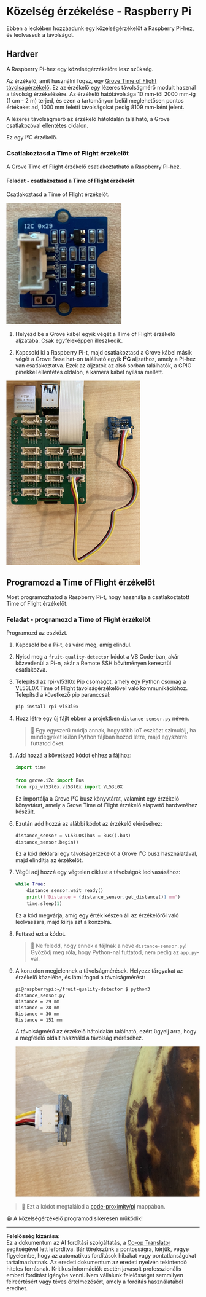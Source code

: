 <!--
CO_OP_TRANSLATOR_METADATA:
{
  "original_hash": "6145a1d791731c8a9d0afd0a1bae5108",
  "translation_date": "2025-08-27T20:43:04+00:00",
  "source_file": "4-manufacturing/lessons/4-trigger-fruit-detector/pi-proximity.md",
  "language_code": "hu"
}
-->
# Közelség érzékelése - Raspberry Pi

Ebben a leckében hozzáadunk egy közelségérzékelőt a Raspberry Pi-hez, és leolvassuk a távolságot.

## Hardver

A Raspberry Pi-hez egy közelségérzékelőre lesz szükség.

Az érzékelő, amit használni fogsz, egy [Grove Time of Flight távolságérzékelő](https://www.seeedstudio.com/Grove-Time-of-Flight-Distance-Sensor-VL53L0X.html). Ez az érzékelő egy lézeres távolságmérő modult használ a távolság érzékelésére. Az érzékelő hatótávolsága 10 mm-től 2000 mm-ig (1 cm - 2 m) terjed, és ezen a tartományon belül meglehetősen pontos értékeket ad, 1000 mm feletti távolságokat pedig 8109 mm-ként jelent.

A lézeres távolságmérő az érzékelő hátoldalán található, a Grove csatlakozóval ellentétes oldalon.

Ez egy I²C érzékelő.

### Csatlakoztasd a Time of Flight érzékelőt

A Grove Time of Flight érzékelő csatlakoztatható a Raspberry Pi-hez.

#### Feladat - csatlakoztasd a Time of Flight érzékelőt

Csatlakoztasd a Time of Flight érzékelőt.

![Egy Grove Time of Flight érzékelő](../../../../../translated_images/grove-time-of-flight-sensor.d82ff2165bfded9f485de54d8d07195a6270a602696825fca19f629ddfe94e86.hu.png)

1. Helyezd be a Grove kábel egyik végét a Time of Flight érzékelő aljzatába. Csak egyféleképpen illeszkedik.

1. Kapcsold ki a Raspberry Pi-t, majd csatlakoztasd a Grove kábel másik végét a Grove Base hat-on található egyik **I²C** aljzathoz, amely a Pi-hez van csatlakoztatva. Ezek az aljzatok az alsó sorban találhatók, a GPIO pinekkel ellentétes oldalon, a kamera kábel nyílása mellett.

![A Grove Time of Flight érzékelő csatlakoztatva az I²C aljzathoz](../../../../../translated_images/pi-time-of-flight-sensor.58c8dc04eb3bfb57a7c3019f031433ef4d798d4d7603d565afbf6f3802840dba.hu.png)

## Programozd a Time of Flight érzékelőt

Most programozhatod a Raspberry Pi-t, hogy használja a csatlakoztatott Time of Flight érzékelőt.

### Feladat - programozd a Time of Flight érzékelőt

Programozd az eszközt.

1. Kapcsold be a Pi-t, és várd meg, amíg elindul.

1. Nyisd meg a `fruit-quality-detector` kódot a VS Code-ban, akár közvetlenül a Pi-n, akár a Remote SSH bővítményen keresztül csatlakozva.

1. Telepítsd az rpi-vl53l0x Pip csomagot, amely egy Python csomag a VL53L0X Time of Flight távolságérzékelővel való kommunikációhoz. Telepítsd a következő pip paranccsal:

    ```sh
    pip install rpi-vl53l0x
    ```

1. Hozz létre egy új fájlt ebben a projektben `distance-sensor.py` néven.

    > 💁 Egy egyszerű módja annak, hogy több IoT eszközt szimulálj, ha mindegyiket külön Python fájlban hozod létre, majd egyszerre futtatod őket.

1. Add hozzá a következő kódot ehhez a fájlhoz:

    ```python
    import time
    
    from grove.i2c import Bus
    from rpi_vl53l0x.vl53l0x import VL53L0X
    ```

    Ez importálja a Grove I²C busz könyvtárat, valamint egy érzékelő könyvtárat, amely a Grove Time of Flight érzékelő alapvető hardveréhez készült.

1. Ezután add hozzá az alábbi kódot az érzékelő eléréséhez:

    ```python
    distance_sensor = VL53L0X(bus = Bus().bus)
    distance_sensor.begin()    
    ```

    Ez a kód deklarál egy távolságérzékelőt a Grove I²C busz használatával, majd elindítja az érzékelőt.

1. Végül adj hozzá egy végtelen ciklust a távolságok leolvasásához:

    ```python
    while True:
        distance_sensor.wait_ready()
        print(f'Distance = {distance_sensor.get_distance()} mm')
        time.sleep(1)
    ```

    Ez a kód megvárja, amíg egy érték készen áll az érzékelőről való leolvasásra, majd kiírja azt a konzolra.

1. Futtasd ezt a kódot.

    > 💁 Ne feledd, hogy ennek a fájlnak a neve `distance-sensor.py`! Győződj meg róla, hogy Python-nal futtatod, nem pedig az `app.py`-val.

1. A konzolon megjelennek a távolságmérések. Helyezz tárgyakat az érzékelő közelébe, és látni fogod a távolságmérést:

    ```output
    pi@raspberrypi:~/fruit-quality-detector $ python3 distance_sensor.py 
    Distance = 29 mm
    Distance = 28 mm
    Distance = 30 mm
    Distance = 151 mm
    ```

    A távolságmérő az érzékelő hátoldalán található, ezért ügyelj arra, hogy a megfelelő oldalt használd a távolság méréséhez.

    ![A Time of Flight érzékelő hátoldalán lévő távolságmérő egy banánra irányítva](../../../../../translated_images/time-of-flight-banana.079921ad8b1496e4525dc26b4cdc71a076407aba3e72ba113ba2e38febae92c5.hu.png)

> 💁 Ezt a kódot megtalálod a [code-proximity/pi](../../../../../4-manufacturing/lessons/4-trigger-fruit-detector/code-proximity/pi) mappában.

😀 A közelségérzékelő programod sikeresen működik!

---

**Felelősség kizárása**:  
Ez a dokumentum az AI fordítási szolgáltatás, a [Co-op Translator](https://github.com/Azure/co-op-translator) segítségével lett lefordítva. Bár törekszünk a pontosságra, kérjük, vegye figyelembe, hogy az automatikus fordítások hibákat vagy pontatlanságokat tartalmazhatnak. Az eredeti dokumentum az eredeti nyelvén tekintendő hiteles forrásnak. Kritikus információk esetén javasolt professzionális emberi fordítást igénybe venni. Nem vállalunk felelősséget semmilyen félreértésért vagy téves értelmezésért, amely a fordítás használatából eredhet.
